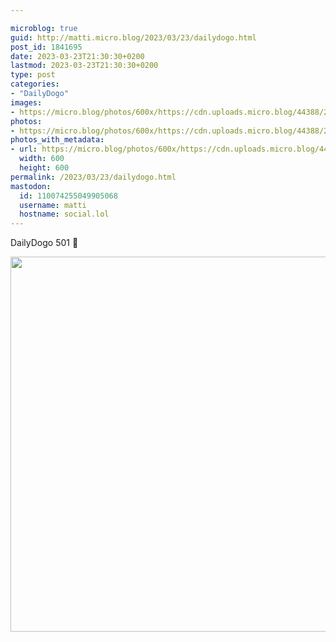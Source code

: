 ```yaml
---

microblog: true
guid: http://matti.micro.blog/2023/03/23/dailydogo.html
post_id: 1841695
date: 2023-03-23T21:30:30+0200
lastmod: 2023-03-23T21:30:30+0200
type: post
categories:
- "DailyDogo"
images:
- https://micro.blog/photos/600x/https://cdn.uploads.micro.blog/44388/2023/abba56d282.jpg
photos:
- https://micro.blog/photos/600x/https://cdn.uploads.micro.blog/44388/2023/abba56d282.jpg
photos_with_metadata:
- url: https://micro.blog/photos/600x/https://cdn.uploads.micro.blog/44388/2023/abba56d282.jpg
  width: 600
  height: 600
permalink: /2023/03/23/dailydogo.html
mastodon:
  id: 110074255049905068
  username: matti
  hostname: social.lol
---
```

DailyDogo 501 🐶

<img src="/media/uploads/2023/abba56d282.jpg" width="600" height="600" alt="" />
